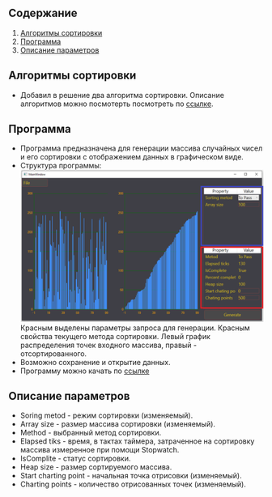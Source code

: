 ## Содержание
1. [Алгоритмы сортировки](#алгоритмы_сортировки)
2. [Программа](#программа)
3. [Описание параметров](#описание_параметров)

## Алгоритмы сортировки
- Добавил в решение два алгоритма сортировки. Описание алгоритмов можно посмотерть посмотреть по [ссылке]().

## Программа
- Программа предназначена для генерации массива случайных чисел и его сортировки с отображением данных в графическом виде.
- Структура программы:
![меню сериал порт](/SortModels/Images/Screenshot_2.png)
Красным выделены параметры запроса для генерации. Красным свойства текущего метода сортировки. Левый график распределения точек входного массива, правый - отсортированного.
- Возможно сохранение и открытие данных.
- Программу можно качать по [ссылке](https://downgit.github.io/#/home?url=https://github.com/xSouln/SortModels/tree/master/SortModels/bin/Debug)

## Описание параметров
- Soring metod - режим сортировки (изменяемый).
- Array size - размер массива сортировки (изменяемый).
- Method - выбранный метод сортировки.
- Elapsed tiks - время, в тактах таймера, затраченное на сортировку массива измеренное при помощи Stopwatch.
- IsComplite - статус сортировки.
- Heap size - размер сортируемого массива.
- Start charting point - начальная точка отрисовки (изменяемый).
- Сharting points - количество отрисованных точек (изменяемый).
